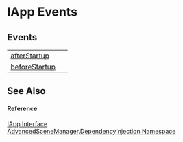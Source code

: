 # IApp Events




## Events
<table>
<tr>
<td><a href="E_AdvancedSceneManager_DependencyInjection_IApp_afterStartup.md">afterStartup</a></td>
<td> </td></tr>
<tr>
<td><a href="E_AdvancedSceneManager_DependencyInjection_IApp_beforeStartup.md">beforeStartup</a></td>
<td> </td></tr>
</table>

## See Also


#### Reference
<a href="T_AdvancedSceneManager_DependencyInjection_IApp.md">IApp Interface</a>  
<a href="N_AdvancedSceneManager_DependencyInjection.md">AdvancedSceneManager.DependencyInjection Namespace</a>  
